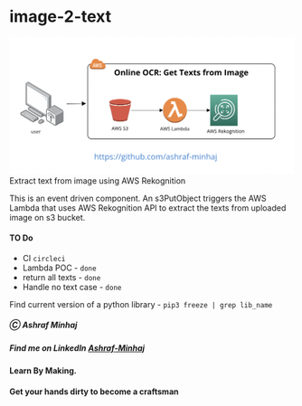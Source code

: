 # image-2-text
![diagram](docs/online-ocr-diagram.png)
 Extract text from image using AWS Rekognition

This is an event driven component. An s3PutObject triggers the AWS Lambda that uses AWS Rekognition API to extract the texts from uploaded image on s3 bucket.

#### TO Do
* CI `circleci`
* Lambda POC          - `done`
* return all texts    - `done`
* Handle no text case - `done`

Find current version of a python library - `pip3 freeze | grep lib_name`

##### Ⓒ Ashraf Minhaj
##### Find me on LinkedIn [Ashraf-Minhaj](https://www.linkedin.com/in/ashraf-minhaj/)

#### Learn By Making.
#### Get your hands dirty to become a craftsman